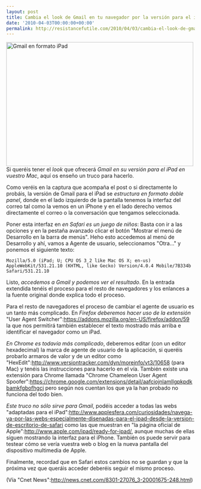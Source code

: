 ```yaml
---
layout: post
title: Cambia el look de Gmail en tu navegador por la versión para el iPad
date: '2010-04-03T00:00:00+00:00'
permalink: http://resistancefutile.com/2010/04/03/cambia-el-look-de-gmail-en-tu-navegador-por-la-version-para-el-ipad/
---
```

<img src="http://resistancefutile.com/wp-content/zz1743ca7c.jpg" alt="Gmail en formato iPad " title="Gmail en formato iPad " width="500" height="332" class="centro" />Si queréis tener el _look_ que ofrecerá *Gmail en su versión para el iPad en vuestro Mac*, aquí os enseño un truco para hacerlo. 

Como veréis en la captura que acompaña el post o si directamente lo probáis, la versión de Gmail para el iPad se *estructura en formato doble panel*, donde en el lado izquierdo de la pantalla tenemos la interfaz del correo tal como la vemos en un iPhone y en el lado derecho vemos directamente el correo o la conversación que tengamos seleccionada.

Poner esta interfaz en *en Safari es un juego de niños*: Basta con ir a las opciones y en la pestaña avanzado clicar el botón "Mostrar el menú de Desarrollo en la barra de menús". Heho esto accedemos al menú de Desarrollo y ahí,  vamos a Agente de usuario, seleccionamos "Otra..." y ponemos el siguiente texto: 

<code>Mozilla/5.0 (iPad; U; CPU OS 3_2 like Mac OS X; en-us) AppleWebKit/531.21.10 (KHTML, like Gecko) Version/4.0.4 Mobile/7B334b Safari/531.21.10</code>

Listo, *accedemos a Gmail y podemos ver el resultado*. En la entrada extendida tenéis el proceso para el resto de navegadores y los enlances a la fuente original donde explica todo el proceso.

<!--more-->

Para el resto de navegadores el proceso de cambiar el agente de usuario es un tanto más complicado. En *Firefox deberemos hacer uso de la extensión* "User Agent Switcher":https://addons.mozilla.org/en-US/firefox/addon/59 la que nos permitirá también establecer el texto mostrado más arriba e identificar el navegador como un iPad. 

*En Chrome es todavía más complicado*, deberemos editar (con un editor hexadecimal) la marca de agente de usuario de la aplicación, si queréis probarlo armaros de valor y de un editor como "HexEdit":http://www.versiontracker.com/dyn/moreinfo/vt3/10658 (para Mac) y tenéis las instrucciones para hacerlo en el vía. También existe una extensión para Chrome llamada "Chrome Chameleon User Agent Spoofer":https://chrome.google.com/extensions/detail/aafciojnlamllgpkpdkbamkfgbofhgcj pero según nos cuentan los que ya la han probado no funciona del todo bien. 

*Este truco no sólo sirve para Gmail*, podéis acceder a todas las webs "adaptadas para el iPad":http://www.applesfera.com/curiosidades/navega-ya-por-las-webs-especialmente-disenadas-para-el-ipad-desde-la-version-de-escritorio-de-safari como las que muestran en "la página oficial de Apple":http://www.apple.com/ipad/ready-for-ipad/, aunque muchas de ellas siguen mostrando la interfaz para el iPhone. También os puede servir para testear cómo se vería vuestra web o blog en la nueva pantalla del dispositivo multimedia de Apple.

Finalmente, recordad que en Safari estos cambios no se guardan y que la próxima vez que queráis acceder deberéis seguir el mismo proceso. 

(Vía "Cnet News":http://news.cnet.com/8301-27076_3-20001675-248.html)
